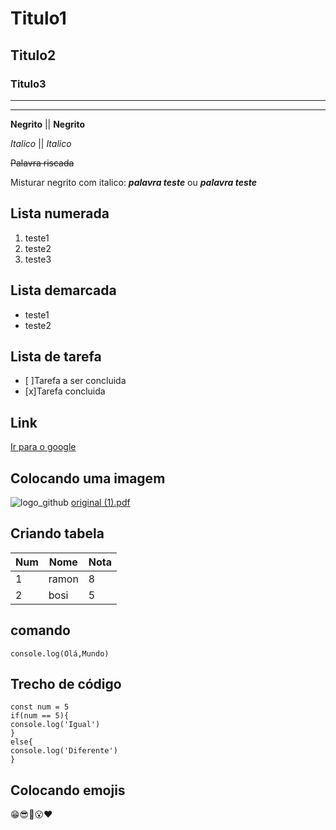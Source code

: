 # Titulo1
## Titulo2
### Titulo3

---

***

**Negrito** || __Negrito__

*Italico* || _Italico_

~~Palavra riscada~~

Misturar negrito com italico: __*palavra teste*__ ou ***palavra teste***

## Lista numerada
1. teste1
2. teste2
3. teste3

## Lista demarcada
* teste1
* teste2

## Lista de tarefa
- [ ]Tarefa a ser concluida
- [x]Tarefa concluida

## Link
[Ir para o google](https://google.com)

## Colocando uma imagem
![logo_github](https://user-images.githubusercontent.com/98165947/151058030-c99928ec-96ec-40f1-a6b6-bfaf4f1b1617.png)
[original (1).pdf](https://github.com/RamonBosi/Curso_de_Git_e_GitHub/files/7941615/original.1.pdf)


## Criando tabela
Num | Nome | Nota
---|---|---|
1 | ramon | 8
2 | bosi | 5

## comando 
`console.log(Olá,Mundo)`

## Trecho de código
```
const num = 5
if(num == 5){
console.log('Igual')
}
else{
console.log('Diferente')
}
```

## Colocando emojis
😁😎🤯😮❤
